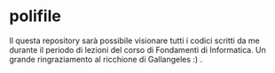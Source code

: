 # polifile
Il questa repository sar&agrave; possibile visionare tutti i codici scritti da me durante il periodo di lezioni del corso di Fondamenti di Informatica.
Un grande ringraziamento al ricchione di Gallangeles :) .
